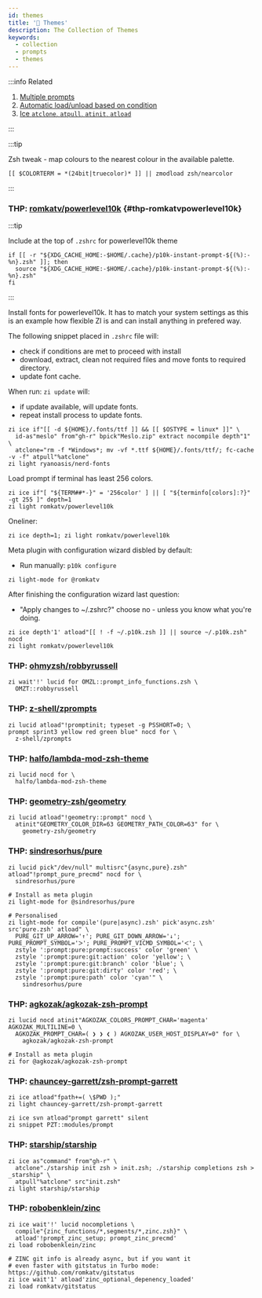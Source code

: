 ```yaml
---
id: themes
title: '🔺 Themes'
description: The Collection of Themes
keywords:
  - collection
  - prompts
  - themes
---
```


:::info Related

1. [Multiple prompts](/docs/guides/customization#multiple-prompts)
2. [Automatic load/unload based on condition](/docs/getting_started/overview#automatic-loadunload-based-on-condition)
3. [Ice `atclone`, `atpull`, `atinit`, `atload`](/docs/guides/syntax/ice#atclone-atpull-atinit-atload)

:::

:::tip

Zsh tweak - map colours to the nearest colour in the available palette.

```shell
[[ $COLORTERM = *(24bit|truecolor)* ]] || zmodload zsh/nearcolor
```

:::

### THP: [romkatv/powerlevel10k](https://github.com/romkatv/powerlevel10k) {#thp-romkatvpowerlevel10k}

:::tip

Include at the top of `.zshrc` for powerlevel10k theme

```shell title="~/.zshrc" showLineNumbers
if [[ -r "${XDG_CACHE_HOME:-$HOME/.cache}/p10k-instant-prompt-${(%):-%n}.zsh" ]]; then
  source "${XDG_CACHE_HOME:-$HOME/.cache}/p10k-instant-prompt-${(%):-%n}.zsh"
fi
```

:::

Install fonts for powerlevel10k. It has to match your system settings as this is an example how flexible ZI is and can install anything in prefered way.

The following snippet placed in `.zshrc` file will:

- check if conditions are met to proceed with install
- download, extract, clean not required files and move fonts to required directory.
- update font cache.

When run: `zi update` will:

- if update available, will update fonts.
- repeat install process to update fonts.

```shell
zi ice if"[[ -d ${HOME}/.fonts/ttf ]] && [[ $OSTYPE = linux* ]]" \
  id-as"meslo" from"gh-r" bpick"Meslo.zip" extract nocompile depth"1" \
  atclone="rm -f *Windows*; mv -vf *.ttf ${HOME}/.fonts/ttf/; fc-cache -v -f" atpull"%atclone"
zi light ryanoasis/nerd-fonts
```

Load prompt if terminal has least 256 colors.

```shell showLineNumbers
zi ice if"[ "${TERM##*-}" = '256color' ] || [ "${terminfo[colors]:?}" -gt 255 ]" depth=1
zi light romkatv/powerlevel10k
```

Oneliner:

```shell
zi ice depth=1; zi light romkatv/powerlevel10k
```

Meta plugin with configuration wizard disbled by default:

- Run manually: `p10k configure`

```shell
zi light-mode for @romkatv
```

After finishing the configuration wizard last question:

- "Apply changes to ~/.zshrc?" choose no - unless you know what you're doing.

```shell showLineNumbers
zi ice depth'1' atload"[[ ! -f ~/.p10k.zsh ]] || source ~/.p10k.zsh" nocd
zi light romkatv/powerlevel10k
```

### THP: [ohmyzsh/robbyrussell](https://github.com/ohmyzsh/ohmyzsh/blob/master/themes/robbyrussell.zsh-theme)

```shell showLineNumbers
zi wait'!' lucid for OMZL::prompt_info_functions.zsh \
  OMZT::robbyrussell
```

### THP: [z-shell/zprompts](https://github.com/z-shell/zprompts)

```shell showLineNumbers
zi lucid atload"!promptinit; typeset -g PSSHORT=0; \
prompt sprint3 yellow red green blue" nocd for \
  z-shell/zprompts
```

### THP: [halfo/lambda-mod-zsh-theme](https://github.com/halfo/lambda-mod-zsh-theme)

```shell showLineNumbers
zi lucid nocd for \
  halfo/lambda-mod-zsh-theme
```

### THP: [geometry-zsh/geometry](https://github.com/geometry-zsh/geometry)

```shell showLineNumbers
zi lucid atload"!geometry::prompt" nocd \
  atinit"GEOMETRY_COLOR_DIR=63 GEOMETRY_PATH_COLOR=63" for \
    geometry-zsh/geometry
```

### THP: [sindresorhus/pure](https://github.com/sindresorhus/pure)

```shell showLineNumbers
zi lucid pick"/dev/null" multisrc"{async,pure}.zsh" atload"!prompt_pure_precmd" nocd for \
  sindresorhus/pure
```

```shell showLineNumbers
# Install as meta plugin
zi light-mode for @sindresorhus/pure
```

```shell showLineNumbers
# Personalised
zi light-mode for compile'(pure|async).zsh' pick'async.zsh' src'pure.zsh' atload" \
  PURE_GIT_UP_ARROW='↑'; PURE_GIT_DOWN_ARROW='↓'; PURE_PROMPT_SYMBOL='ᐳ'; PURE_PROMPT_VICMD_SYMBOL='ᐸ'; \
  zstyle ':prompt:pure:prompt:success' color 'green' \
  zstyle ':prompt:pure:git:action' color 'yellow'; \
  zstyle ':prompt:pure:git:branch' color 'blue'; \
  zstyle ':prompt:pure:git:dirty' color 'red'; \
  zstyle ':prompt:pure:path' color 'cyan'" \
    sindresorhus/pure
```

### THP: [agkozak/agkozak-zsh-prompt](https://github.com/agkozak/agkozak-zsh-prompt)

```shell showLineNumbers
zi lucid nocd atinit"AGKOZAK_COLORS_PROMPT_CHAR='magenta' AGKOZAK_MULTILINE=0 \
  AGKOZAK_PROMPT_CHAR=( ❯ ❯ ❮ ) AGKOZAK_USER_HOST_DISPLAY=0" for \
    agkozak/agkozak-zsh-prompt
```

```shell showLineNumbers
# Install as meta plugin
zi for @agkozak/agkozak-zsh-prompt
```

### THP: [chauncey-garrett/zsh-prompt-garrett](https://github.com/chauncey-garrett/zsh-prompt-garrett)

```shell showLineNumbers
zi ice atload"fpath+=( \$PWD );"
zi light chauncey-garrett/zsh-prompt-garrett

zi ice svn atload"prompt garrett" silent
zi snippet PZT::modules/prompt
```

### THP: [starship/starship](https://github.com/starship/starship)

```shell showLineNumbers
zi ice as"command" from"gh-r" \
  atclone"./starship init zsh > init.zsh; ./starship completions zsh > _starship" \
  atpull"%atclone" src"init.zsh"
zi light starship/starship
```

### THP: [robobenklein/zinc](https://github.com/robobenklein/zinc)

```shell showLineNumbers
zi ice wait'!' lucid nocompletions \
  compile"{zinc_functions/*,segments/*,zinc.zsh}" \
  atload'!prompt_zinc_setup; prompt_zinc_precmd'
zi load robobenklein/zinc

# ZINC git info is already async, but if you want it
# even faster with gitstatus in Turbo mode: https://github.com/romkatv/gitstatus
zi ice wait'1' atload'zinc_optional_depenency_loaded'
zi load romkatv/gitstatus
```
